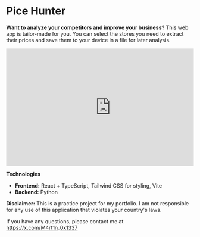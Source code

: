 # Pice Hunter

**Want to analyze your competitors and improve your business?** This web app is tailor-made for you. You can select the stores you need to extract their prices and save them to your device in a file for later analysis.

<pre><iframe width="560" height="315" src="https://youtu.be/iUnoAhJhnGE" title="YouTube video player" frameborder="0" allow="accelerometer; autoplay; clipboard-write; encrypted-media; gyroscope; picture-in-picture; web-share" allowfullscreen></iframe></pre>

**Technologies**

* **Frontend:** React + TypeScript, Tailwind CSS for styling, Vite
* **Backend:** Python

**Disclaimer:** This is a practice project for my portfolio. I am not responsible for any use of this application that violates your country's laws.

If you have any questions, please contact me at https://x.com/M4rt1n_0x1337



